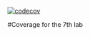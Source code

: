 [![codecov](https://codecov.io/gh/GavrilikArt/Clabs/branch/main/graph/badge.svg?token=AJQF8T5ERZ)](https://codecov.io/gh/GavrilikArt/Clabs)

#Coverage for the 7th lab
